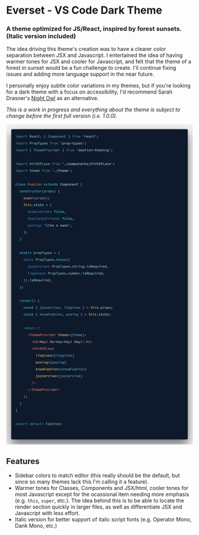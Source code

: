 # Everset - VS Code Dark Theme
### A theme optimized for JS/React, inspired by forest sunsets. (Italic version included) 

The idea driving this theme's creation was to have a clearer color separation between JSX and Javascript. I entertained the idea of having warmer tones for JSX and cooler for Javascript, and felt that the theme of a forest in sunset would be a fun challenge to create. I'll continue fixing issues and adding more language support in the near future.

I personally enjoy subtle color variations in my themes, but if you're looking for a dark theme with a focus on accessibility, I'd recommend Sarah Drasner's [Night Owl](https://github.com/sdras/night-owl-vscode-theme) as an alternative.

*This is a work in progress and everything about the theme is subject to change before the first full version (i.e. 1.0.0).*

![Everset Example with React](/images/everset-example--react.png?raw=true)

## Features
- Sidebar colors to match editor (this really should be the default, but since so many themes lack this I'm calling it a feature).
- Warmer tones for Classes, Components and JSX/html, cooler tones for most Javascript except for the ocassional item needing more emphasis (e.g. `this`, `super`, etc.). The idea behind this is to be able to locate the render section quickly in larger files, as well as differentiate JSX and Javascript with less effort.
- Italic version for better support of italic script fonts (e.g. Operator Mono, Dank Mono, etc.)